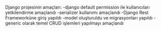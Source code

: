 Django projesinin amaçları:
-django default permission ile kullanıcıları yetkilendirme amaçlandı
-serializer kullanımı amaçlandı
-Django Rest Frameworküne giriş yapıldı
-model oluşturuldu ve migrasyonları yapıldı
-generic olarak temel CRUD işlemleri yapılmayı amaçlandı
